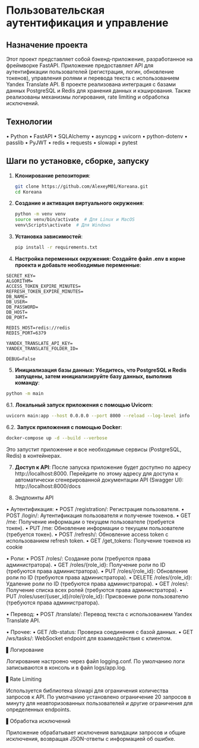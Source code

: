 # Пользовательская аутентификация и управление

## Назначение проекта

Этот проект представляет собой бэкенд-приложение, разработанное на фреймворке FastAPI. Приложение предоставляет API для аутентификации пользователей (регистрация, логин, обновление токенов), управления ролями и перевода текста с использованием Yandex Translate API. В проекте реализована интеграция с базами данных PostgreSQL и Redis для хранения данных и кэширования. Также реализованы механизмы логирования, rate limiting и обработка исключений.
## Технологии

•  Python
•  FastAPI
•  SQLAlchemy
•  asyncpg
•  uvicorn
•  python-dotenv
•  passlib
•  PyJWT
•  redis
•  requests
•  slowapi
•  pytest

## Шаги по установке, сборке, запуску

1. **Клонирование репозитория**:
   ```bash
   git clone https://github.com/AlexeyM01/Koreana.git
   cd Koreana
   ```

2. **Создание и активация виртуального окружения**:
   ```bash
   python -m venv venv
   source venv/bin/activate  # Для Linux и MacOS
   venv\Scripts\activate  # Для Windows
   ```

3. **Установка зависимостей**:
   ```bash
   pip install -r requirements.txt
   ```

4. **Настройка переменных окружения: Создайте файл .env в корне проекта и добавьте необходимые переменные**:
```
SECRET_KEY=
ALGORITHM=
ACCESS_TOKEN_EXPIRE_MINUTES=
REFRESH_TOKEN_EXPIRE_MINUTES=
DB_NAME=
DB_USER=
DB_PASSWORD=
DB_HOST=
DB_PORT=

REDIS_HOST=redis://redis
REDIS_PORT=6379

YANDEX_TRANSLATE_API_KEY=
YANDEX_TRANSLATE_FOLDER_ID=

DEBUG=False
```

5. **Инициализация базы данных: Убедитесь, что PostgreSQL и Redis запущены, затем инициализируйте базу данных, выполнив команду**:
```bash
python -m main 
```

6.1. **Локальный запуск приложения с помощью Uvicorn**:
```bash
uvicorn main:app --host 0.0.0.0 --port 8000 --reload --log-level info
```

6.2. **Запуск приложения с помощью Docker**:
```bash
docker-compose up -d --build --verbose
```
Это запустит приложение и все необходимые сервисы (PostgreSQL, Redis) в контейнерах.

7. **Доступ к API**: После запуска приложение будет доступно по адресу http://localhost:8000. 
Перейдите по этому адресу для доступа к автоматически сгенерированной документации API (Swagger UI):
http://localhost:8000/docs

8. Эндпоинты API

•  Аутентификация:
  •  POST /registration/: Регистрация пользователя.
  •  POST /login/: Аутентификация пользователя и получение токенов.
  •  GET /me: Получение информации о текущем пользователе (требуется токен).
  •  PUT /me: Обновление информации о текущем пользователе (требуется токен).
  •  POST /refresh/: Обновление access token с использованием refresh token.
  •  GET /get_tokens: Получение токенов из cookie

•  Роли:
  •  POST /roles/: Создание роли (требуются права администратора).
  •  GET /roles/{role_id}: Получение роли по ID (требуются права администратора).
  •  PUT /roles/{role_id}: Обновление роли по ID (требуются права администратора).
  •  DELETE /roles/{role_id}: Удаление роли по ID (требуются права администратора).
  •  GET /roles/: Получение списка всех ролей (требуются права администратора).
  •  PUT /roles/user/{user_id}/role/{role_id}: Присвоение роли пользователю (требуются права администратора).

•  Перевод:
  •  POST /translate/: Перевод текста с использованием Yandex Translate API.

•  Прочее:
  •  GET /db-status: Проверка соединения с базой данных.
  •  GET /ws/tasks/: WebSocket endpoint для взаимодействия с клиентом.

▌Логирование

Логирование настроено через файл logging.conf. По умолчанию логи записываются в консоль и в файл logs/app.log.

▌Rate Limiting

Используется библиотека slowapi для ограничения количества запросов к API.
По умолчанию установлено ограничение 20 запросов в минуту для неавторизованных пользователей и другие ограничения для определенных endpoints.

▌Обработка исключений

Приложение обрабатывает исключения валидации запросов и общие исключения, возвращая JSON-ответы с информацией об ошибке.